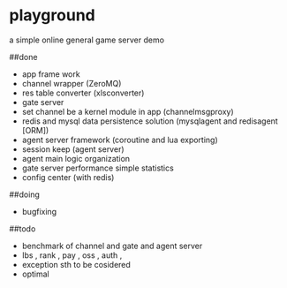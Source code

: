 playground
==========

a simple online general game server demo

##done
* app frame work
* channel wrapper (ZeroMQ)
* res table converter (xlsconverter)
* gate server
* set channel be a kernel module in app (channelmsgproxy)
* redis and mysql data persistence solution (mysqlagent and redisagent [ORM])
* agent server framework (coroutine and lua exporting)
* session keep (agent server)
* agent main logic organization 
* gate server performance simple statistics
* config center (with redis)

##doing
* bugfixing

##todo

* benchmark of channel and gate and agent server
* lbs , rank , pay , oss , auth ,
* exception sth to be cosidered
* optimal


